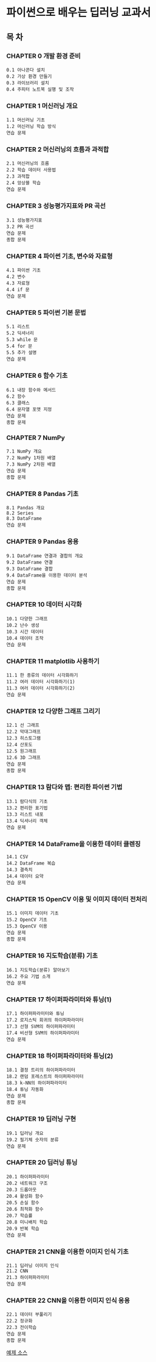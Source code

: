 # 파이썬으로 배우는 딥러닝 교과서

## 목 차

### CHAPTER 0 개발 환경 준비
```shell
0.1 아나콘다 설치
0.2 가상 환경 만들기
0.3 라이브러리 설치
0.4 주피터 노트북 실행 및 조작
```

### CHAPTER 1 머신러닝 개요
```shell
1.1 머신러닝 기초
1.2 머신러닝 학습 방식
연습 문제
```

### CHAPTER 2 머신러닝의 흐름과 과적합
```shell
2.1 머신러닝의 흐름
2.2 학습 데이터 사용법
2.3 과적합
2.4 앙상블 학습
연습 문제
```

### CHAPTER 3 성능평가지표와 PR 곡선
```shell
3.1 성능평가지표
3.2 PR 곡선
연습 문제
종합 문제
```

### CHAPTER 4 파이썬 기초, 변수와 자료형
```shell
4.1 파이썬 기초
4.2 변수
4.3 자료형
4.4 if 문
연습 문제
```

### CHAPTER 5 파이썬 기본 문법
```shell
5.1 리스트
5.2 딕셔너리
5.3 while 문
5.4 for 문
5.5 추가 설명
연습 문제
```

### CHAPTER 6 함수 기초
```shell
6.1 내장 함수와 메서드
6.2 함수
6.3 클래스
6.4 문자열 포맷 지정
연습 문제
종합 문제
```

### CHAPTER 7 NumPy
```shell
7.1 NumPy 개요
7.2 NumPy 1차원 배열
7.3 NumPy 2차원 배열
연습 문제
종합 문제
```

### CHAPTER 8 Pandas 기초
```shell
8.1 Pandas 개요
8.2 Series
8.3 DataFrame
연습 문제
```

### CHAPTER 9 Pandas 응용
```shell
9.1 DataFrame 연결과 결합의 개요
9.2 DataFrame 연결
9.3 DataFrame 결합
9.4 DataFrame을 이용한 데이터 분석
연습 문제
종합 문제
```

### CHAPTER 10 데이터 시각화
```shell
10.1 다양한 그래프
10.2 난수 생성
10.3 시간 데이터
10.4 데이터 조작
연습 문제
```

### CHAPTER 11 matplotlib 사용하기
```shell
11.1 한 종류의 데이터 시각화하기
11.2 여러 데이터 시각화하기(1)
11.3 여러 데이터 시각화하기(2)
연습 문제
```

### CHAPTER 12 다양한 그래프 그리기
```shell
12.1 선 그래프
12.2 막대그래프
12.3 히스토그램
12.4 산포도
12.5 원그래프
12.6 3D 그래프
연습 문제
종합 문제
```

### CHAPTER 13 람다와 맵: 편리한 파이썬 기법
```shell
13.1 람다식의 기초
13.2 편리한 표기법
13.3 리스트 내포
13.4 딕셔너리 객체
연습 문제
```

### CHAPTER 14 DataFrame을 이용한 데이터 클렌징
```shell
14.1 CSV
14.2 DataFrame 복습
14.3 결측치
14.4 데이터 요약
연습 문제
```

### CHAPTER 15 OpenCV 이용 및 이미지 데이터 전처리
```shell
15.1 이미지 데이터 기초
15.2 OpenCV 기초
15.3 OpenCV 이용
연습 문제
종합 문제
```

### CHAPTER 16 지도학습(분류) 기초
```shell
16.1 지도학습(분류) 알아보기
16.2 주요 기법 소개
연습 문제
```

### CHAPTER 17 하이퍼파라미터와 튜닝(1)
```shell
17.1 하이퍼파라미터와 튜닝
17.2 로지스틱 회귀의 하이퍼파라미터
17.3 선형 SVM의 하이퍼파라미터
17.4 비선형 SVM의 하이퍼파라미터
연습 문제
```

### CHAPTER 18 하이퍼파라미터와 튜닝(2)
```shell
18.1 결정 트리의 하이퍼파라미터
18.2 랜덤 포레스트의 하이퍼파라미터
18.3 k-NN의 하이퍼파라미터
18.4 튜닝 자동화
연습 문제
종합 문제
```

### CHAPTER 19 딥러닝 구현
```shell
19.1 딥러닝 개요
19.2 필기체 숫자의 분류
연습 문제
```

### CHAPTER 20 딥러닝 튜닝
```shell
20.1 하이퍼파라미터
20.2 네트워크 구조
20.3 드롭아웃
20.4 활성화 함수
20.5 손실 함수
20.6 최적화 함수
20.7 학습률
20.8 미니배치 학습
20.9 반복 학습
연습 문제
```

### CHAPTER 21 CNN을 이용한 이미지 인식 기초
```shell
21.1 딥러닝 이미지 인식
21.2 CNN
21.3 하이퍼파라미터
연습 문제
```

### CHAPTER 22 CNN을 이용한 이미지 인식 응용
```shell
22.1 데이터 부풀리기
22.2 정규화
22.3 전이학습
연습 문제
종합 문제
```


[예제 소스](http://hanbit.co.kr/src/10282)
